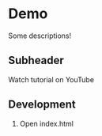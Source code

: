 # Demo

Some descriptions!

## Subheader

Watch tutorial on YouTube

## Development

1. Open index.html

